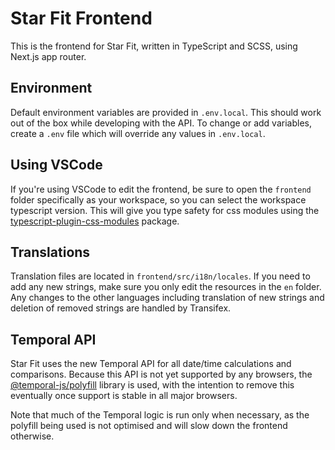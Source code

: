# Star Fit Frontend

This is the frontend for Star Fit, written in TypeScript and SCSS, using Next.js app router.

## Environment

Default environment variables are provided in `.env.local`. This should work out of the box while developing with the API. To change or add variables, create a `.env` file which will override any values in `.env.local`.

## Using VSCode

If you're using VSCode to edit the frontend, be sure to open the `frontend` folder specifically as your workspace, so you can select the workspace typescript version. This will give you type safety for css modules using the [typescript-plugin-css-modules](https://github.com/mrmckeb/typescript-plugin-css-modules) package.

## Translations

Translation files are located in `frontend/src/i18n/locales`. If you need to add any new strings, make sure you only edit the resources in the `en` folder. Any changes to the other languages including translation of new strings and deletion of removed strings are handled by Transifex.

## Temporal API

Star Fit uses the new Temporal API for all date/time calculations and comparisons. Because this API is not yet supported by any browsers, the [@temporal-js/polyfill](https://github.com/js-temporal/temporal-polyfill) library is used, with the intention to remove this eventually once support is stable in all major browsers.

Note that much of the Temporal logic is run only when necessary, as the polyfill being used is not optimised and will slow down the frontend otherwise.
